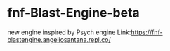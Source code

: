 # fnf-Blast-Engine-beta
new engine inspired by Psych engine
Link:https://fnf-blastengine.angeliosantana.repl.co/
